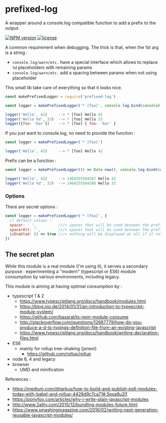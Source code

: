 # prefixed-log
A wrapper around a console.log compatible function to add a prefix to the output.

[![NPM version](https://badge.fury.io/js/prefixed-log.png)](http://badge.fury.io/js/prefixed-log)
[![license](http://img.shields.io/badge/license-public_domain-brightgreen.png)](http://unlicense.org/)

A common requirement when debugging. The trick is that, when the 1st arg is a string :
* `console.log/warn/etc.` have a special interface which allows to replace `%d` placeholders with remaining params
* `console.log/warn/etc.` add a spacing between params when not using placeholder

This small lib take care of everything so that it looks nice.

```js
const makePrefixedLogger = require('prefixed-log')

const logger = makePrefixedLogger('* [foo]', console.log.bind(console))

logger('Hello', 42)     --> * [foo] Hello 42
logger('Hello %d', 33)  --> * [foo] Hello 33
logger({foo: 'bar'})    --> * [foo] { foo: 'bar' }
```

If you just want to console.log, no need to provide the function :
```js
const logger = makePrefixedLogger('* [foo]')

logger('Hello', 42)     --> * [foo] Hello 42
```

Prefix can be a function :
```js
const logger = makePrefixedLogger(() => Date.now(), console.log.bind(console))

logger('Hello', 42)     --> 1464255584287 Hello 42
logger('Hello %d', 33)  --> 1464255584288 Hello 33
```

### Options

There are secret options :

```js
const logger = makePrefixedLogger('* [foo]', {
  // default values :
  spacer: ' ',          ///< spacer that will be used between the prefix and the 1st arg *if it is a string*
  spacerAlt: '',        ///< spacer that will be used between the prefix and the 1st arg *if it is NOT a string*
  isEnabled: () => true ///< nothing will be displayed at all if it returns false (useful for disabling debug)
})
```

## The secret plan

While this module is a real module (I'm using it), it serves a secondary purpose :
experimenting a "modern" (typescript or ES6) module consumption by various environments, including legacy.

This module is aiming at having optimal consumption by :
* typescript 1 & 2
  * https://www.typescriptlang.org/docs/handbook/modules.html
  * https://blog.oio.de/2014/01/31/an-introduction-to-typescript-module-system/
  * https://github.com/basarat/ts-npm-module-consume
  * http://stackoverflow.com/questions/12687779/how-do-you-produce-a-d-ts-typings-definition-file-from-an-existing-javascript
  * https://www.typescriptlang.org/docs/handbook/writing-declaration-files.html
* ES6
  * mainly for rollup tree-shaking (jsnext)
    * https://github.com/rollup/rollup
* node 6, 4 and legacy
* browser
  * UMD and minification
 

References :
* https://medium.com/@tarkus/how-to-build-and-publish-es6-modules-today-with-babel-and-rollup-4426d9c7ca71#.5pxa9u2l1
* https://ponyfoo.com/articles/why-i-write-plain-javascript-modules
* http://www.2ality.com/2015/12/bundling-modules-future.html
* https://www.smashingmagazine.com/2016/02/writing-next-generation-reusable-javascript-modules/
